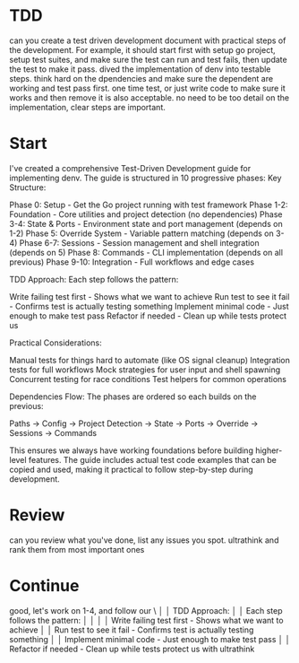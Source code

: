 # TDD
can you create a test driven development document with practical steps  of the development. For example, it should start first with setup go project, setup test suites, and make sure the test can run and test fails, then update the test to make it pass. 
dived the implementation of denv into testable steps. think hard on the dpendencies and make sure the dependent are working and test pass first. one time test, or just write code to make sure it works and then remove it is also acceptable. no need to be too detail on the implementation, clear steps are important.


# Start
I've created a comprehensive Test-Driven Development guide for implementing denv. The guide is structured in 10 progressive phases:
Key Structure:

Phase 0: Setup - Get the Go project running with test framework
Phase 1-2: Foundation - Core utilities and project detection (no dependencies)
Phase 3-4: State & Ports - Environment state and port management (depends on 1-2)
Phase 5: Override System - Variable pattern matching (depends on 3-4)
Phase 6-7: Sessions - Session management and shell integration (depends on 5)
Phase 8: Commands - CLI implementation (depends on all previous)
Phase 9-10: Integration - Full workflows and edge cases

TDD Approach:
Each step follows the pattern:

Write failing test first - Shows what we want to achieve
Run test to see it fail - Confirms test is actually testing something
Implement minimal code - Just enough to make test pass
Refactor if needed - Clean up while tests protect us

Practical Considerations:

Manual tests for things hard to automate (like OS signal cleanup)
Integration tests for full workflows
Mock strategies for user input and shell spawning
Concurrent testing for race conditions
Test helpers for common operations

Dependencies Flow:
The phases are ordered so each builds on the previous:

Paths → Config → Project Detection → State → Ports → Override → Sessions → Commands

This ensures we always have working foundations before building higher-level features.
The guide includes actual test code examples that can be copied and used, making it practical to follow step-by-step during development.

# Review
can you review what you've done, list any issues you spot. ultrathink and rank them from most important ones


# Continue
 good, let's work on 1-4, and follow our \                                                                                             │
│   TDD Approach:                                                                                                                         │
│   Each step follows the pattern:                                                                                                        │
│                                                                                                                                         │
│   Write failing test first - Shows what we want to achieve                                                                              │
│   Run test to see it fail - Confirms test is actually testing something                                                                 │
│   Implement minimal code - Just enough to make test pass                                                                                │
│   Refactor if needed - Clean up while tests protect us with ultrathink 